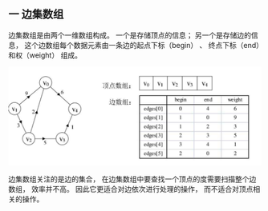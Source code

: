 ## 一 边集数组

边集数组是由两个一维数组构成。 一个是存储顶点的信息； 另一个是存储边的信息， 这个边数组每个数据元素由一条边的起点下标（begin） 、 终点下标（end）和权（weight） 组成。 


![](/images/structure/graph-22.png) 

边集数组关注的是边的集合， 在边集数组中要查找一个顶点的度需要扫描整个边数组， 效率并不高。 因此它更适合对边依次进行处理的操作， 而不适合对顶点相关的操作。   